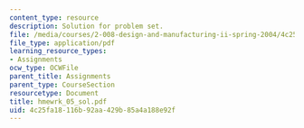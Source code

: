 ```yaml
---
content_type: resource
description: Solution for problem set.
file: /media/courses/2-008-design-and-manufacturing-ii-spring-2004/4c25fa18116b92aa429b85a4a188e92f_hmewrk_05_sol.pdf
file_type: application/pdf
learning_resource_types:
- Assignments
ocw_type: OCWFile
parent_title: Assignments
parent_type: CourseSection
resourcetype: Document
title: hmewrk_05_sol.pdf
uid: 4c25fa18-116b-92aa-429b-85a4a188e92f
---
```

